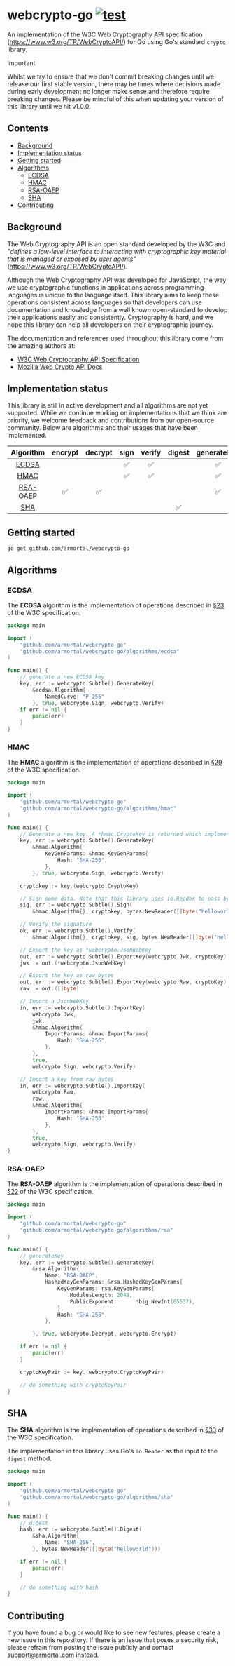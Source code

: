 # webcrypto-go [![test](https://github.com/armortal/webcrypto-go/actions/workflows/test.yaml/badge.svg)](https://github.com/armortal/webcrypto-go/actions/workflows/test.yaml)

An implementation of the W3C Web Cryptography API specification (https://www.w3.org/TR/WebCryptoAPI/) for Go using Go's standard `crypto` library.

> [!IMPORTANT]  
> Whilst we try to ensure that we don't commit breaking changes until we release our first stable version, there
> may be times where decisions made during early development no longer make sense and therefore require
> breaking changes. Please be mindful of this when updating your version of this library until we hit v1.0.0.

## Contents

- [Background](#background)
- [Implementation status](#implementation-status)
- [Getting started](#getting-started)
- [Algorithms](#algorithms)
	- [ECDSA](#ecdsa)
	- [HMAC](#hmac)
	- [RSA-OAEP](#rsa-oaep)
	- [SHA](#sha)
- [Contributing](#contributing)

## Background

The Web Cryptography API is an open standard developed by the W3C and *"defines a low-level interface to interacting with cryptographic key material that is managed or exposed by user agents"* (https://www.w3.org/TR/WebCryptoAPI/).

Although the Web Cryptography API was developed for JavaScript, the way we use cryptographic functions in applications across programming languages is unique to the language itself. This library aims to keep these operations consistent across languages so that developers can use documentation and knowledge from a well known open-standard to develop their applications easily and consistently. Cryptography is hard, and we hope this library can help all developers on their cryptographic journey.

The documentation and references used throughout this library come from the amazing authors at:
- [W3C Web Cryptography API Specification](https://www.w3.org/TR/WebCryptoAPI/)
- [Mozilla Web Crypto API Docs](https://developer.mozilla.org/en-US/docs/Web/API/Web_Crypto_API)

## Implementation status

This library is still in active development and all algorithms are not yet supported. While we continue working on implementations that we think are priority, we welcome feedback and contributions from our open-source community. Below are algorithms and their usages that have been implemented.

| Algorithm | encrypt | decrypt | sign | verify | digest | generateKey | deriveKey | deriveBits | importKey | exportKey | wrapKey | unwrapKey | 
| :--: | :--: | :--: | :--: | :--: | :--: | :--: | :--: | :--: | :--: | :--: | :--: | :--: | 
| [ECDSA](#ecdsa) |||:white_check_mark:|:white_check_mark:||:white_check_mark:|||:white_check_mark:|:white_check_mark:|||
| [HMAC](#hmac) |||:white_check_mark:|:white_check_mark:||:white_check_mark:|||:white_check_mark:|:white_check_mark:|||
| [RSA-OAEP](#rsa-oaep) |:white_check_mark:|:white_check_mark:||||:white_check_mark:|||:white_check_mark:|:white_check_mark:|||
| [SHA](#sha) |||||:white_check_mark:||||||||

## Getting started

`go get github.com/armortal/webcrypto-go`

## Algorithms

### ECDSA

The **ECDSA** algorithm is the implementation of operations described in [§23](https://www.w3.org/TR/WebCryptoAPI/#ecdsa) of the W3C specification.

```go
package main

import (
	"github.com/armortal/webcrypto-go"
	"github.com/armortal/webcrypto-go/algorithms/ecdsa"
)

func main() {
	// generate a new ECDSA key
	key, err := webcrypto.Subtle().GenerateKey(
		&ecdsa.Algorithm{
			NamedCurve: "P-256"
		}, true, webcrypto.Sign, webcrypto.Verify)
	if err != nil {
		panic(err)
	}
}
```

### HMAC

The **HMAC** algorithm is the implementation of operations described in [§29](https://www.w3.org/TR/WebCryptoAPI/#hmac) of the W3C specification.

```go
package main

import (
	"github.com/armortal/webcrypto-go"
	"github.com/armortal/webcrypto-go/algorithms/hmac"
)

func main() {
	// Generate a new key. A *hmac.CryptoKey is returned which implements webcrypto.CryptoKey
	key, err := webcrypto.Subtle().GenerateKey(
		&hmac.Algorithm{
			KeyGenParams: &hmac.KeyGenParams{
				Hash: "SHA-256",
			},
		}, true, webcrypto.Sign, webcrypto.Verify)

	cryptokey := key.(webcrypto.CryptoKey)

	// Sign some data. Note that this library uses io.Reader to pass bytes of data.
	sig, err := webcrypto.Subtle().Sign(
		&hmac.Algorithm{}, cryptokey, bytes.NewReader([]byte("helloworld")))

	// Verify the signature
	ok, err := webcrypto.Subtle().Verify(
		&hmac.Algorithm{}, cryptokey, sig, bytes.NewReader([]byte("helloworld")))

	// Export the key as *webcrypto.JsonWebKey
	out, err := webcrypto.Subtle().ExportKey(webcrypto.Jwk, cryptoKey)
	jwk := out.(*webcrypto.JsonWebKey)

	// Export the key as raw bytes
	out, err := webcrypto.Subtle().ExportKey(webcrypto.Raw, cryptoKey)
	raw := out.([]byte)

	// Import a JsonWebKey
	in, err := webcrypto.Subtle().ImportKey(
		webcrypto.Jwk, 
		jwk, 
		&hmac.Algorithm{
			ImportParams: &hmac.ImportParams{
				Hash: "SHA-256",
			},
		}, 
		true, 
		webcrypto.Sign, webcrypto.Verify)

	// Import a key from raw bytes
	in, err := webcrypto.Subtle().ImportKey(
		webcrypto.Raw, 
		raw, 
		&hmac.Algorithm{
			ImportParams: &hmac.ImportParams{
				Hash: "SHA-256",
			},
		}, 
		true, 
		webcrypto.Sign, webcrypto.Verify)
}
```

### RSA-OAEP

The **RSA-OAEP** algorithm is the implementation of operations described in [§22](https://www.w3.org/TR/WebCryptoAPI/#rsa-oaep) of the W3C specification.

```go
package main

import (
	"github.com/armortal/webcrypto-go"
	"github.com/armortal/webcrypto-go/algorithms/rsa"
)

func main() {
	// generateKey
	key, err := webcrypto.Subtle().GenerateKey(
		&rsa.Algorithm{
			Name: "RSA-OAEP",
			HashedKeyGenParams: &rsa.HashedKeyGenParams{
				KeyGenParams: rsa.KeyGenParams{
					ModulusLength: 2048,
					PublicExponent:      *big.NewInt(65537),
				},
				Hash: "SHA-256",
			},

		}, true, webcrypto.Decrypt, webcrypto.Encrypt)

	if err != nil {
		panic(err)
	}

	cryptoKeyPair := key.(webcrypto.CryptoKeyPair)

	// do something with cryptoKeyPair
}
```

## SHA

The **SHA** algorithm is the implementation of operations described in [§30](https://www.w3.org/TR/WebCryptoAPI/#sha) of the W3C specification.

The implementation in this library uses Go's `io.Reader` as the input to the `digest` method.

```go
package main

import (
	"github.com/armortal/webcrypto-go"
	"github.com/armortal/webcrypto-go/algorithms/sha"
)

func main() {
	// digest
	hash, err := webcrypto.Subtle().Digest(
		&sha.Algorithm{
			Name: "SHA-256",
		}, bytes.NewReader([]byte("helloworld")))

	if err != nil {
		panic(err)
	}

	// do something with hash
}
```


## Contributing

If you have found a bug or would like to see new features, please create a new issue in this repository. If there is an issue that poses a security risk, please refrain from posting the issue publicly and contact [support@armortal.com](mailto://support@armortal.com) instead.
